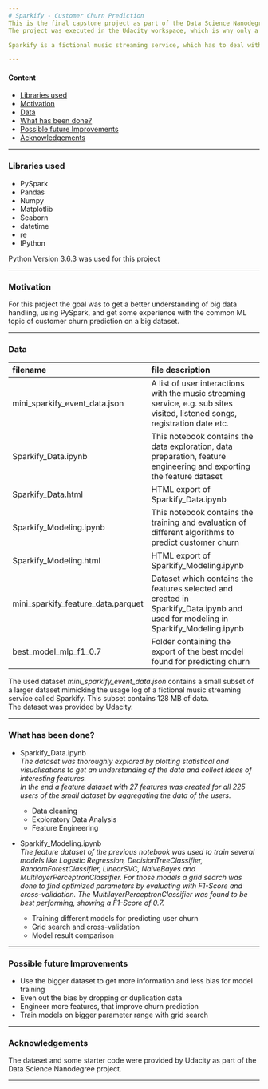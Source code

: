 ```yaml
---
# Sparkify - Customer Churn Prediction
This is the final capstone project as part of the Data Science Nanodegree, using PySpark for distributed big data wrangling.
The project was executed in the Udacity workspace, which is why only a small dataset could be used for computation time reasons.

Sparkify is a fictional music streaming service, which has to deal with some percentage of users leaving the service due to unknown reasons. This is why logs containing the activity history of the users come in as a valuable asset to analyse user behaviour. Based on such data the goal is to predict which users will churn, so Sparkify can react to this, for example offering special discounts to keep users with the service.

---
```


#### Content
+ [Libraries used](#libraries-used)  
+ [Motivation](#motivation)  
+ [Data](#data)  
+ [What has been done?](#what-has-been-done)  
+ [Possible future Improvements](#possible-future-improvements)  
+ [Acknowledgements](#acknowledgements) 

---

### Libraries used
+ PySpark
+ Pandas
+ Numpy
+ Matplotlib
+ Seaborn
+ datetime
+ re
+ IPython

Python Version 3.6.3 was used for this project

---

### Motivation
For this project the goal was to get a better understanding of big data handling, using PySpark, and get some experience with the common ML topic of customer churn prediction on a big dataset. 

---

### Data

| filename | file description |
| :-- | :-- |
| mini_sparkify_event_data.json | A list of user interactions with the music streaming service, e.g. sub sites visited, listened songs, registration date etc. |
| Sparkify_Data.ipynb | This notebook contains the data exploration, data preparation, feature engineering and exporting the feature dataset |
| Sparkify_Data.html | HTML export of Sparkify_Data.ipynb |
| Sparkify_Modeling.ipynb | This notebook contains the training and evaluation of different algorithms to predict customer churn |
| Sparkify_Modeling.html | HTML export of Sparkify_Modeling.ipynb |
| mini_sparkify_feature_data.parquet | Dataset which contains the features selected and created in Sparkify_Data.ipynb and used for modeling in Sparkify_Modeling.ipynb |
| best_model_mlp_f1_0.7 | Folder containing the export of the best model found for predicting churn |

The used dataset *mini_sparkify_event_data.json* contains a small subset of a larger dataset mimicking the usage log of a fictional music streaming service called Sparkify. This subset contains 128 MB of data.  
The dataset was provided by Udacity.

---

### What has been done?
+ Sparkify_Data.ipynb  
  *The dataset was thoroughly explored by plotting statistical and visualisations to get an understanding of the data and collect ideas of interesting features.  
      In the end a feature dataset with 27 features was created for all 225 users of the small dataset by aggregating the data of the users.*
    + Data cleaning
    + Exploratory Data Analysis
    + Feature Engineering  
    
+ Sparkify_Modeling.ipynb  
  *The feature dataset of the previous notebook was used to train several models like Logistic Regression, DecisionTreeClassifier, RandomForestClassifier, LinearSVC, NaiveBayes and MultilayerPerceptronClassifier. For those models a grid search was done to find optimized parameters by evaluating with F1-Score and cross-validation. The MultilayerPerceptronClassifier was found to be best performing, showing a F1-Score of 0.7.*
    + Training different models for predicting user churn
    + Grid search and cross-validation
    + Model result comparison
    
---

### Possible future Improvements
+ Use the bigger dataset to get more information and less bias for model training
+ Even out the bias by dropping or duplication data
+ Engineer more features, that improve churn prediction
+ Train models on bigger parameter range with grid search

---
### Acknowledgements
The dataset and some starter code were provided by Udacity as part of the Data Science Nanodegree project.

---
